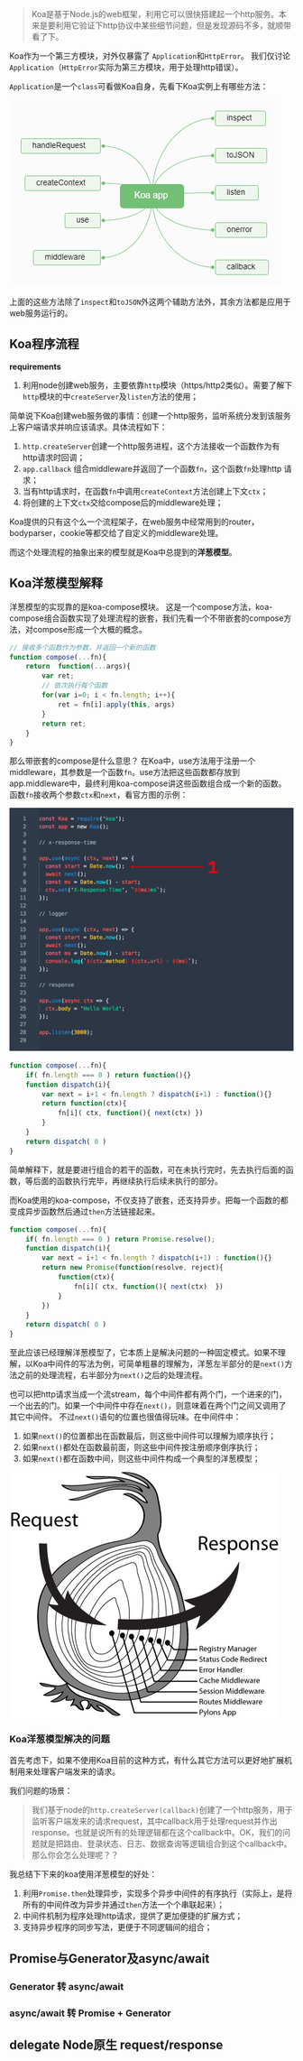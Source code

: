 > Koa是基于Node.js的web框架，利用它可以很快搭建起一个http服务。本来是要利用它验证下http协议中某些细节问题，但是发现源码不多，就顺带看了下。

Koa作为一个第三方模块，对外仅暴露了 `Application`和`HttpError`。 我们仅讨论`Application`（`HttpError`实际为第三方模块，用于处理http错误）。

`Application`是一个`class`可看做Koa自身，先看下Koa实例上有哪些方法：

![koa app](./imgs/Koa-app.png)

上面的这些方法除了`inspect`和`toJSON`外这两个辅助方法外，其余方法都是应用于web服务运行的。

## Koa程序流程

**requirements**
1. 利用node创建web服务，主要依靠`http`模块（https/http2类似）。需要了解下`http`模块的中`createServer`及`listen`方法的使用；

简单说下Koa创建web服务做的事情：创建一个http服务，监听系统分发到该服务上客户端请求并响应该请求。具体流程如下：

1. `http.createServer`创建一个http服务进程，这个方法接收一个函数作为有http请求时回调；
2. `app.callback` 组合middleware并返回了一个函数`fn`，这个函数`fn`处理http 请求；
3. 当有http请求时，在函数`fn`中调用`createContext`方法创建上下文`ctx`；
4. 将创建的上下文`ctx`交给compose后的middleware处理；

Koa提供的只有这个么一个流程架子，在web服务中经常用到的router，bodyparser，cookie等都交给了自定义的middleware处理。

而这个处理流程的抽象出来的模型就是Koa中总提到的**洋葱模型**。


## Koa洋葱模型解释

洋葱模型的实现靠的是koa-compose模块。 这是一个compose方法，koa-compose组合函数实现了处理流程的嵌套，我们先看一个不带嵌套的compose方法，对compose形成一个大概的概念。
``` js
// 接收多个函数作为参数，并返回一个新的函数
function compose(...fn){
    return  function(...args){
        var ret;
        // 依次执行每个函数
        for(var i=0; i < fn.length; i++){
            ret = fn[i].apply(this, args)
        }
        return ret;
    }
}
```

那么带嵌套的compose是什么意思？ 在Koa中，use方法用于注册一个middleware，其参数是一个函数`fn`。use方法把这些函数都存放到app.middleware中，最终利用koa-compose讲这些函数组合成一个新的函数。函数`fn`接收两个参数`ctx`和`next`，看官方图的示例：

![middleware](imgs/middleware.gif)

``` js
function compose(...fn){
    if( fn.length === 0 ) return function(){}
    function dispatch(i){
        var next = i+1 < fn.length ? dispatch(i+1) : function(){}
        return function(ctx){
            fn[i]( ctx, function(){ next(ctx) })
        }
    }
    return dispatch( 0 )
}
```
简单解释下，就是要进行组合的若干的函数，可在未执行完时，先去执行后面的函数，等后面的函数执行完毕，再继续执行后续未执行的部分。


而Koa使用的koa-compose，不仅支持了嵌套，还支持异步。把每一个函数的都变成异步函数然后通过`then`方法链接起来。

```js
function compose(...fn){
    if( fn.length === 0 ) return Promise.resolve();
    function dispatch(i){
        var next = i+1 < fn.length ? dispatch(i+1) : function(){}
        return new Promise(function(resolve, reject){
            function(ctx){
                fn[i]( ctx, function(){ next(ctx)  })
            }
        })
    }
    return dispatch( 0 )
}
```

至此应该已经理解洋葱模型了，它本质上是解决问题的一种固定模式。如果不理解，以Koa中间件的写法为例，可简单粗暴的理解为，洋葱左半部分的是`next()`方法之前的处理流程，右半部分为`next()`之后的处理流程。

也可以把http请求当成一个流stream，每个中间件都有两个门，一个进来的门，一个出去的门。如果一个中间件中存在`next()`，则意味着在两个门之间又调用了其它中间件。
不过`next()`语句的位置也很值得玩味。在中间件中：
1. 如果`next()`的位置都出在函数最后，则这些中间件可以理解为顺序执行；
2. 如果`next()`都处在函数最前面，则这些中间件按注册顺序倒序执行；
3. 如果`next()`都在函数中间，则这些中间件构成一个典型的洋葱模型；

![Koa onion](imgs/koa-onion.png)

### Koa洋葱模型解决的问题
首先考虑下，如果不使用Koa目前的这种方式，有什么其它方法可以更好地扩展机制用来处理客户端发来的请求。

我们问题的场景：
> 我们基于node的`http.createServer(callback)`创建了一个http服务，用于监听客户端发来的请求request，其中callback用于处理request并作出response。也就是说所有的处理逻辑都在这个callback中。OK，我们的问题就是把路由、登录状态、日志、数据查询等逻辑组合到这个callback中。那么你会怎么处理呢？？


我总结下下来的koa使用洋葱模型的好处：
1. 利用`Promise.then`处理异步，实现多个异步中间件的有序执行（实际上，是将所有的中间件改为异步并通过`then`方法一个个串联起来）；
2. 中间件机制为程序处理http请求，提供了更加便捷的扩展方式；
3. 支持异步程序的同步写法，更便于不同逻辑间的组合；


## Promise与Generator及async/await

### Generator 转 async/await

###  async/await 转 Promise + Generator


## delegate Node原生 request/response

